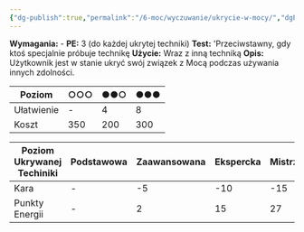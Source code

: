 ```yaml
---
{"dg-publish":true,"permalink":"/6-moc/wyczuwanie/ukrycie-w-mocy/","dgPassFrontmatter":true}
---
```


**Wymagania:** -
**PE:** 3 (do każdej ukrytej techniki)
**Test:** 'Przeciwstawny, gdy ktoś specjalnie próbuje technikę
**Użycie:** Wraz z inną techniką
**Opis:** Użytkownik jest w stanie ukryć swój związek z Mocą podczas używania innych zdolności.

| Poziom     | ○○○ | ●●○ | ●●● |
| ---------- | --- | --- | --- |
| Ułatwienie | -   | 4   | 8   |
| Koszt      | 350 | 200 | 300 |

| Poziom Ukrywanej Techiniki | Podstawowa | Zaawansowana | Ekspercka | Mistrzowska |
| -------------------------- | ---------- | ------------ | --------- | ----------- |
| Kara                       | -          | -5           | -10       | -15         |
| Punkty Energii             | -          | 2            | 15        | 27          |